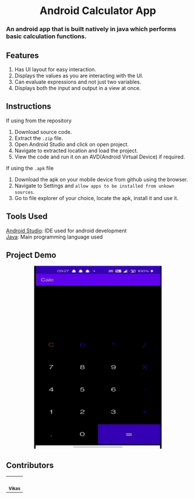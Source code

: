 <h1 align="center">Android Calculator App</h1>

<h3>An android app that is built natively in java which performs basic calculation functions.</h3>  

##  Features
1. Has UI layout for easy interaction.
2. Displays the values as you are interacting with the UI.
3. Can evaluate expressions and not just two variables.
4. Displays both the input and output in a view at once.

## Instructions
If using from the repository<br>
1. Download source code.
2. Extract the ``.zip`` file.
3. Open Android Studio and click on open project.
4. Navigate to extracted location and load the project.
5. View the code and run it on an AVD(Android Virtual Device) if required.<br>

If using the ``.apk`` file
1. Download the apk on your mobile device from github using the browser.
2. Navigate to Settings and ``allow apps to be installed from unkown sources``.
3. Go to file explorer of your choice, locate the apk, install it and use it.<br>

## Tools Used
[Android Studio](https://developer.android.com/studio): IDE used for android development<br>
[Java](https://www.java.com/en/): Main programming language used

## Project Demo
<p align="center">
  <img width=350 height=500 src="https://github.com/vikasgn2/Calc/blob/master/Calc_Demo/Calculator%20Demo.gif">
 </p>

## Contributors 
<table>
  <tr>
    <td align="center"><a href="https://github.com/vikasgn2"><img src="https://avatars.githubusercontent.com/u/46003079?v=4" width="100px;" alt=""/><br /><sub><b>Vikas</b></sub></a></td>
  </tr>
</table>
